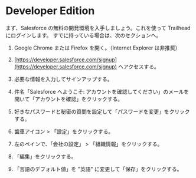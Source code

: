 # Developer Edition

まず、Salesforce の無料の開発環境を入手しましょう。これを使って Trailhead にログインします。
すでに持っている場合は、次のセクションへ。

1. Google Chrome または Firefox を開く。（Internet Explorer は非推奨）

1. [https://developer.salesforce.com/signup](https://developer.salesforce.com/signup) へアクセスする。

1. 必要な情報を入力してサインアップする。

1. 件名「Salesforce へようこそ: アカウントを確認してください」のメールを開いて「アカウントを確認」をクリックする。

1. 好きなパスワードと秘密の質問を設定して「パスワードを変更」をクリックする。

1. 歯車アイコン > 「設定」をクリックする。

1. 左のペインで、「会社の設定」 > 「組織情報」をクリックする。

1. 「編集」をクリックする。

1. 「言語のデフォルト値」を "英語" に変更して「保存」をクリックする。
